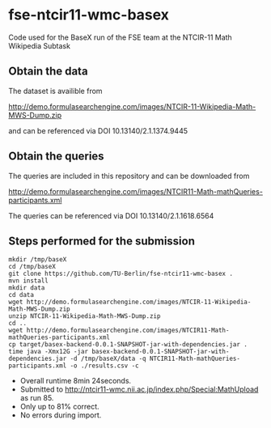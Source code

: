 fse-ntcir11-wmc-basex
=====================

Code used for the BaseX run of the FSE team at the NTCIR-11 Math Wikipedia Subtask

## Obtain the data
The dataset is availible from

http://demo.formulasearchengine.com/images/NTCIR-11-Wikipedia-Math-MWS-Dump.zip

and can be referenced via DOI 10.13140/2.1.1374.9445

## Obtain the queries
The queries are included in this repository and can be downloaded from

http://demo.formulasearchengine.com/images/NTCIR11-Math-mathQueries-participants.xml

The queries can be referenced via DOI 10.13140/2.1.1618.6564

## Steps performed for the submission
```
mkdir /tmp/baseX
cd /tmp/baseX
git clone https://github.com/TU-Berlin/fse-ntcir11-wmc-basex .
mvn install
mkdir data
cd data
wget http://demo.formulasearchengine.com/images/NTCIR-11-Wikipedia-Math-MWS-Dump.zip
unzip NTCIR-11-Wikipedia-Math-MWS-Dump.zip
cd ..
wget http://demo.formulasearchengine.com/images/NTCIR11-Math-mathQueries-participants.xml
cp target/basex-backend-0.0.1-SNAPSHOT-jar-with-dependencies.jar .
time java -Xmx12G -jar basex-backend-0.0.1-SNAPSHOT-jar-with-dependencies.jar -d /tmp/baseX/data -q NTCIR11-Math-mathQueries-participants.xml -o ./results.csv -c
```

* Overall runtime 8min 24seconds.
* Submitted to http://ntcir11-wmc.nii.ac.jp/index.php/Special:MathUpload as run 85.
* Only up to 81% correct.
* No errors during import.